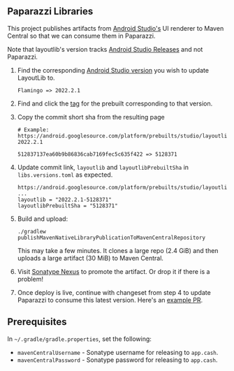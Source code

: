 Paparazzi Libraries
-------------------

This project publishes artifacts from [Android Studio's][android_studio] UI renderer to Maven
Central so that we can consume them in Paparazzi.

Note that layoutlib's version tracks [Android Studio Releases][studio_releases] and not Paparazzi.

1. Find the corresponding [Android Studio version][studio_versions] you wish to update LayoutLib to.
   ```
   Flamingo => 2022.2.1
   ```
2. Find and click the [tag][prebuilt_refs] for the prebuilt corresponding to that version.
3. Copy the commit short sha from the resulting page
   ```
   # Example: https://android.googlesource.com/platform/prebuilts/studio/layoutlib/+/refs/tags/studio-2022.2.1

   512837137ea60b9b86836cab7169fec5c635f422 => 5128371
   ```
4. Update commit link, `layoutlib` and `layoutlibPrebuiltSha` in `libs.versions.toml` as expected.
   ```
   https://android.googlesource.com/platform/prebuilts/studio/layoutlib/+/5128371
   ...
   layoutlib = "2022.2.1-5128371"
   layoutlibPrebuiltSha = "5128371"
   ```
5. Build and upload:
    ```
    ./gradlew publishMavenNativeLibraryPublicationToMavenCentralRepository
    ```

   This may take a few minutes. It clones a large repo (2.4 GiB) and then uploads a large artifact
   (30 MiB) to Maven Central.

6. Visit [Sonatype Nexus][nexus] to promote the artifact. Or drop it if there is a problem!
7. Once deploy is live, continue with changeset from step 4 to update Paparazzi to consume this
   latest version.  Here's an [example PR][dolphin_bump].


Prerequisites
-------------

In `~/.gradle/gradle.properties`, set the following:

 * `mavenCentralUsername` - Sonatype username for releasing to `app.cash`.
 * `mavenCentralPassword` - Sonatype password for releasing to `app.cash`.


[android_studio]: https://developer.android.com/studio
[studio_releases]: https://developer.android.com/studio/releases
[studio_versions]: https://developer.android.com/studio/releases#android_gradle_plugin_and_android_studio_compatibility
[nexus]: https://oss.sonatype.org/
[prebuilt_refs]: https://android.googlesource.com/platform/prebuilts/studio/layoutlib/+refs
[dolphin_bump]: https://github.com/cashapp/paparazzi/pull/639
